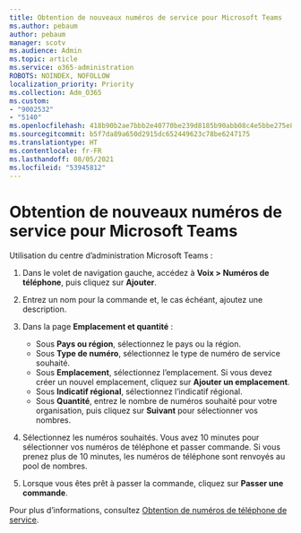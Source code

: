 ```yaml
---
title: Obtention de nouveaux numéros de service pour Microsoft Teams
ms.author: pebaum
author: pebaum
manager: scotv
ms.audience: Admin
ms.topic: article
ms.service: o365-administration
ROBOTS: NOINDEX, NOFOLLOW
localization_priority: Priority
ms.collection: Adm_O365
ms.custom:
- "9002532"
- "5140"
ms.openlocfilehash: 418b90b2ae7bbb2e40770be239d8185b90abb08c4e5bbe275e80f64966e97413
ms.sourcegitcommit: b5f7da89a650d2915dc652449623c78be6247175
ms.translationtype: HT
ms.contentlocale: fr-FR
ms.lasthandoff: 08/05/2021
ms.locfileid: "53945812"
---
```

# <a name="get-new-service-numbers-for-teams"></a>Obtention de nouveaux numéros de service pour Microsoft Teams

Utilisation du centre d’administration Microsoft Teams :

1. Dans le volet de navigation gauche, accédez à **Voix > Numéros de téléphone**, puis cliquez sur **Ajouter**.
2. Entrez un nom pour la commande et, le cas échéant, ajoutez une description.
3. Dans la page **Emplacement et quantité** :

    - Sous **Pays ou région**, sélectionnez le pays ou la région.
    - Sous **Type de numéro**, sélectionnez le type de numéro de service souhaité.
    - Sous **Emplacement**, sélectionnez l’emplacement. Si vous devez créer un nouvel emplacement, cliquez sur **Ajouter un emplacement**.
    - Sous **Indicatif régional**, sélectionnez l’indicatif régional.
    - Sous **Quantité**, entrez le nombre de numéros souhaité pour votre organisation, puis cliquez sur **Suivant** pour sélectionner vos nombres.
    
4. Sélectionnez les numéros souhaités. Vous avez 10 minutes pour sélectionner vos numéros de téléphone et passer commande. Si vous prenez plus de 10 minutes, les numéros de téléphone sont renvoyés au pool de nombres.
5. Lorsque vous êtes prêt à passer la commande, cliquez sur **Passer une commande**.

Pour plus d’informations, consultez [Obtention de numéros de téléphone de service](https://docs.microsoft.com/microsoftteams/getting-service-phone-numbers).
